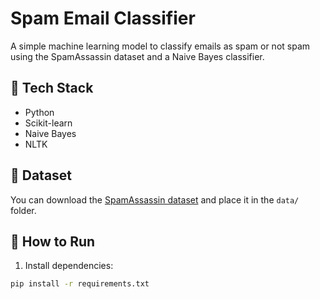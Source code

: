 # Spam Email Classifier

A simple machine learning model to classify emails as spam or not spam using the SpamAssassin dataset and a Naive Bayes classifier.

## 🔧 Tech Stack
- Python
- Scikit-learn
- Naive Bayes
- NLTK

## 📁 Dataset
You can download the [SpamAssassin dataset](https://spamassassin.apache.org/old/publiccorpus/) and place it in the `data/` folder.

## 🚀 How to Run

1. Install dependencies:
```bash
pip install -r requirements.txt
